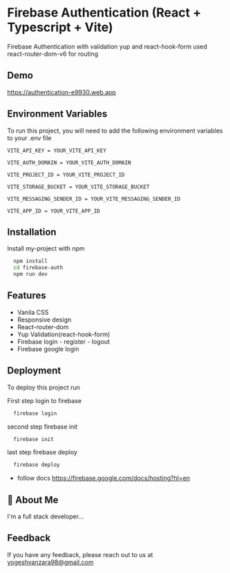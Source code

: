 
# Firebase Authentication (React + Typescript + Vite)

Firebase Authentication with validation yup and react-hook-form
used react-router-dom-v6 for routing 


## Demo

https://authentication-e9930.web.app

## Environment Variables

To run this project, you will need to add the following environment variables to your .env file

`VITE_API_KEY = YOUR_VITE_API_KEY`

`VITE_AUTH_DOMAIN = YOUR_VITE_AUTH_DOMAIN`

`VITE_PROJECT_ID = YOUR_VITE_PROJECT_ID`

`VITE_STORAGE_BUCKET = YOUR_VITE_STORAGE_BUCKET`

`VITE_MESSAGING_SENDER_ID = YOUR_VITE_MESSAGING_SENDER_ID`

`VITE_APP_ID = YOUR_VITE_APP_ID`


## Installation

Install my-project with npm

```bash
  npm install 
  cd firebase-auth
  npm run dev
```

## Features

- Vanila CSS
- Responsive design
- React-router-dom
- Yup Validation(react-hook-form)
- Firebase login - register - logout
- Firebase google login


## Deployment

To deploy this project run

First step login to firebase
```bash
  firebase login

```
second step  firebase init
```bash
  firebase init
```
last step firebase deploy
```bash
  firebase deploy
```

- follow docs https://firebase.google.com/docs/hosting?hl=en
## 🚀 About Me
I'm a full stack developer...


## Feedback

If you have any feedback, please reach out to us at yogeshvanzara98@gmail.com


